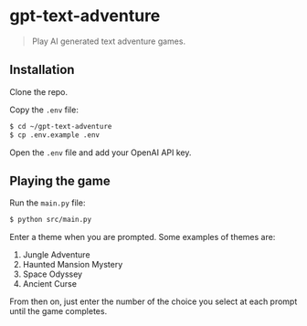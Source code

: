 # gpt-text-adventure
> Play AI generated text adventure games.

## Installation

Clone the repo.

Copy the `.env` file:

```sh
$ cd ~/gpt-text-adventure
$ cp .env.example .env
```

Open the `.env` file and add your OpenAI API key.

## Playing the game

Run the `main.py` file:

```sh
$ python src/main.py
```

Enter a theme when you are prompted. Some examples of themes are:

1. Jungle Adventure
2. Haunted Mansion Mystery
3. Space Odyssey
4. Ancient Curse

From then on, just enter the number of the choice you select at each prompt until the game completes.
